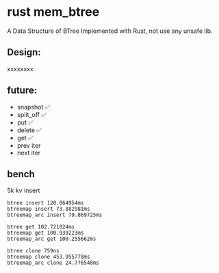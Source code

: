 # rust mem_btree 

A Data Structure of BTree Implemented with Rust, not use any unsafe lib.


## Design:
xxxxxxxx

## future:
* snapshot ✅
* split_off ✅
* put ✅
* delete ✅
* get ✅
* prev iter 
* next iter


## bench
5k kv insert
````
btree insert 120.064954ms
btreemap insert 73.882981ms
btreemap_arc insert 79.869725ms

btree get 102.721024ms
btreemap get 100.939223ms
btreemap_arc get 100.255662ms

btree clone 759ns
btreemap clone 453.955778ms
btreemap_arc clone 24.776548ms
````